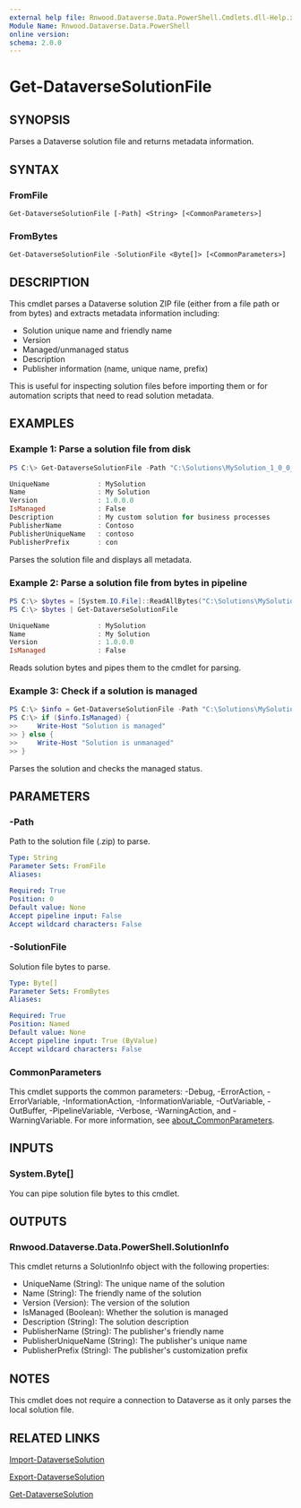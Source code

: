```yaml
---
external help file: Rnwood.Dataverse.Data.PowerShell.Cmdlets.dll-Help.xml
Module Name: Rnwood.Dataverse.Data.PowerShell
online version:
schema: 2.0.0
---
```


# Get-DataverseSolutionFile

## SYNOPSIS
Parses a Dataverse solution file and returns metadata information.

## SYNTAX

### FromFile
```
Get-DataverseSolutionFile [-Path] <String> [<CommonParameters>]
```

### FromBytes
```
Get-DataverseSolutionFile -SolutionFile <Byte[]> [<CommonParameters>]
```

## DESCRIPTION

This cmdlet parses a Dataverse solution ZIP file (either from a file path or from bytes) and extracts metadata information including:
- Solution unique name and friendly name
- Version
- Managed/unmanaged status
- Description
- Publisher information (name, unique name, prefix)

This is useful for inspecting solution files before importing them or for automation scripts that need to read solution metadata.

## EXAMPLES

### Example 1: Parse a solution file from disk
```powershell
PS C:\> Get-DataverseSolutionFile -Path "C:\Solutions\MySolution_1_0_0_0.zip"

UniqueName            : MySolution
Name                  : My Solution
Version               : 1.0.0.0
IsManaged             : False
Description           : My custom solution for business processes
PublisherName         : Contoso
PublisherUniqueName   : contoso
PublisherPrefix       : con
```

Parses the solution file and displays all metadata.

### Example 2: Parse a solution file from bytes in pipeline
```powershell
PS C:\> $bytes = [System.IO.File]::ReadAllBytes("C:\Solutions\MySolution.zip")
PS C:\> $bytes | Get-DataverseSolutionFile

UniqueName            : MySolution
Name                  : My Solution
Version               : 1.0.0.0
IsManaged             : False
```

Reads solution bytes and pipes them to the cmdlet for parsing.

### Example 3: Check if a solution is managed
```powershell
PS C:\> $info = Get-DataverseSolutionFile -Path "C:\Solutions\MySolution.zip"
PS C:\> if ($info.IsManaged) {
>>     Write-Host "Solution is managed"
>> } else {
>>     Write-Host "Solution is unmanaged"
>> }
```

Parses the solution and checks the managed status.

## PARAMETERS

### -Path
Path to the solution file (.zip) to parse.

```yaml
Type: String
Parameter Sets: FromFile
Aliases:

Required: True
Position: 0
Default value: None
Accept pipeline input: False
Accept wildcard characters: False
```

### -SolutionFile
Solution file bytes to parse.

```yaml
Type: Byte[]
Parameter Sets: FromBytes
Aliases:

Required: True
Position: Named
Default value: None
Accept pipeline input: True (ByValue)
Accept wildcard characters: False
```

### CommonParameters
This cmdlet supports the common parameters: -Debug, -ErrorAction, -ErrorVariable, -InformationAction, -InformationVariable, -OutVariable, -OutBuffer, -PipelineVariable, -Verbose, -WarningAction, and -WarningVariable. For more information, see [about_CommonParameters](http://go.microsoft.com/fwlink/?LinkID=113216).

## INPUTS

### System.Byte[]

You can pipe solution file bytes to this cmdlet.

## OUTPUTS

### Rnwood.Dataverse.Data.PowerShell.SolutionInfo

This cmdlet returns a SolutionInfo object with the following properties:
- UniqueName (String): The unique name of the solution
- Name (String): The friendly name of the solution
- Version (Version): The version of the solution
- IsManaged (Boolean): Whether the solution is managed
- Description (String): The solution description
- PublisherName (String): The publisher's friendly name
- PublisherUniqueName (String): The publisher's unique name
- PublisherPrefix (String): The publisher's customization prefix

## NOTES

This cmdlet does not require a connection to Dataverse as it only parses the local solution file.

## RELATED LINKS

[Import-DataverseSolution](Import-DataverseSolution.md)

[Export-DataverseSolution](Export-DataverseSolution.md)

[Get-DataverseSolution](Get-DataverseSolution.md)

